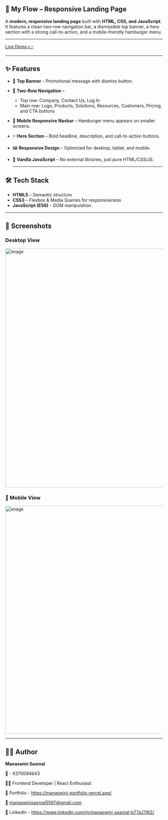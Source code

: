 ## 🚀 My Flow – Responsive Landing Page

A **modern, responsive landing page** built with **HTML, CSS, and JavaScript**.  
It features a clean two-row navigation bar, a dismissible top banner, a hero section with a strong call-to-action, and a mobile-friendly hamburger menu.

---

[Live Demo 👉](https://monisasmal.github.io/Qtonix-Assignment/)

---

## ✨ Features

- 🎉 **Top Banner** – Promotional message with dismiss button.  
- 🧭 **Two-Row Navigation** –  
  - Top row: Company, Contact Us, Log In  
  - Main row: Logo, Products, Solutions, Resources, Customers, Pricing, and CTA buttons  
- 📱 **Mobile Responsive Navbar** – Hamburger menu appears on smaller screens.  
- ⚡ **Hero Section** – Bold headline, description, and call-to-action buttons.  
- 🖼 **Responsive Design** – Optimized for desktop, tablet, and mobile.  
- 🔧 **Vanilla JavaScript** – No external libraries, just pure HTML/CSS/JS.

  ---

## 🛠️ Tech Stack

- **HTML5** – Semantic structure  
- **CSS3** – Flexbox & Media Queries for responsiveness  
- **JavaScript (ES6)** – DOM manipulation.
  
--- 

## 📸 Screenshots

### Desktop View
<img width="1366" height="765" alt="image" src="https://github.com/user-attachments/assets/2bfcbde3-887e-4277-a2a0-8de5cba0fe03" />

### 📱 Mobile View
<img width="1366" height="730" alt="image" src="https://github.com/user-attachments/assets/dacdf44c-348e-4f10-b34b-3b7e1f7d1499" />

---

## 🙋‍♀️ Author

**Manaswini Sasmal**

📲 - 6370094643

👩‍💻 Frontend Developer | React Enthusiast

🔗 Portfolio - https://manaswini-portfolio.vercel.app/

📧 manaswinisasmal5597@gmail.com

🔗 LinkedIn - https://www.linkedin.com/in/manaswini-sasmal-b77a21162/


